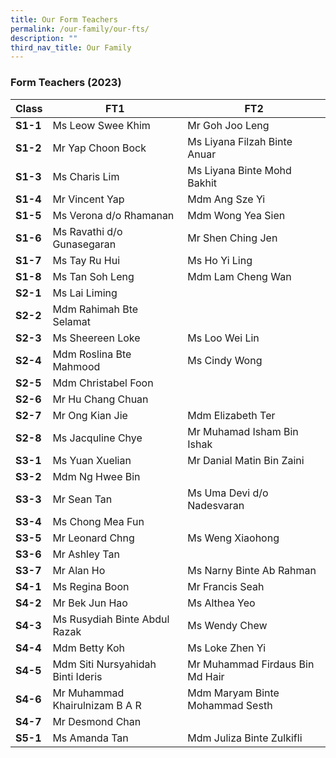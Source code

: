```yaml
---
title: Our Form Teachers
permalink: /our-family/our-fts/
description: ""
third_nav_title: Our Family
---
```

### Form Teachers (2023)

|Class | FT1 | FT2|
| -------- | -------- |-------- |
|**S1-1**|Ms Leow Swee Khim|Mr Goh Joo Leng|
|**S1-2**| Mr Yap Choon Bock |Ms Liyana Filzah Binte Anuar|
|**S1-3**| Ms Charis Lim | Ms Liyana Binte Mohd Bakhit|
|**S1-4**|Mr Vincent Yap|Mdm Ang Sze Yi|
|**S1-5**|Ms Verona d/o Rhamanan|Mdm Wong Yea Sien|
|**S1-6**|Ms Ravathi d/o Gunasegaran|Mr Shen Ching Jen|
|**S1-7**|Ms Tay Ru Hui|Ms Ho Yi Ling|
|**S1-8**|Ms Tan Soh Leng|Mdm Lam Cheng Wan|
|**S2-1**|Ms Lai Liming| |
|**S2-2**| Mdm Rahimah Bte Selamat | |
|**S2-3**| Ms Sheereen Loke | Ms Loo Wei Lin|
|**S2-4**|Mdm Roslina Bte Mahmood|Ms Cindy Wong|
|**S2-5**|Mdm Christabel Foon| |
|**S2-6**|Mr Hu Chang Chuan| |
|**S2-7**|Mr Ong Kian Jie|Mdm Elizabeth Ter|
|**S2-8**|Ms Jacquline Chye|Mr Muhamad Isham Bin Ishak|
|**S3-1**|Ms Yuan Xuelian| Mr Danial Matin Bin Zaini|
|**S3-2**|Mdm Ng Hwee Bin| |
|**S3-3**|Mr Sean Tan|Ms Uma Devi d/o Nadesvaran|
|**S3-4**|Ms Chong Mea Fun||
|**S3-5**|Mr Leonard Chng| Ms Weng Xiaohong|
|**S3-6**|Mr Ashley Tan| |
|**S3-7**|Mr Alan Ho|Ms Narny Binte Ab Rahman|
|**S4-1**|Ms Regina Boon|Mr Francis Seah|
|**S4-2**|Mr Bek Jun Hao|Ms Althea Yeo|
|**S4-3**|Ms Rusydiah Binte Abdul Razak| Ms Wendy Chew |
|**S4-4**|Mdm Betty Koh|Ms Loke Zhen Yi|
|**S4-5**|Mdm Siti Nursyahidah Binti Ideris|Mr Muhammad Firdaus Bin Md Hair|
|**S4-6**|Mr Muhammad Khairulnizam B A R|Mdm Maryam Binte Mohammad Sesth|
|**S4-7**|Mr Desmond Chan| |
|**S5-1**|Ms Amanda Tan|Mdm Juliza Binte Zulkifli|